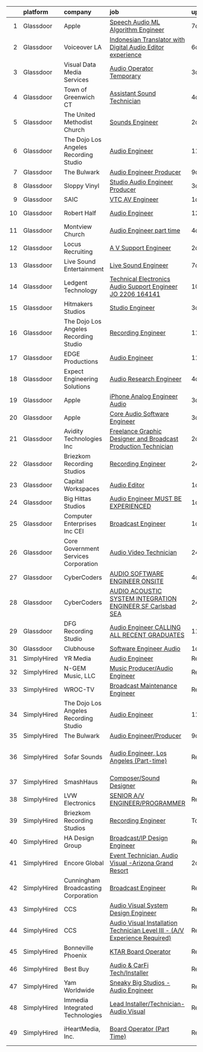 

|    | platform    | company                               | job                                                                                                                                                                                                                                                                                                                                                                                                                                                                                                                                                                                                                                                                                                                                                                                                                                                                                                                                                                                                                                                                                                                                                                                                                                                                                                                                                                                                               | update_time   | location                     |
|---:|:------------|:--------------------------------------|:------------------------------------------------------------------------------------------------------------------------------------------------------------------------------------------------------------------------------------------------------------------------------------------------------------------------------------------------------------------------------------------------------------------------------------------------------------------------------------------------------------------------------------------------------------------------------------------------------------------------------------------------------------------------------------------------------------------------------------------------------------------------------------------------------------------------------------------------------------------------------------------------------------------------------------------------------------------------------------------------------------------------------------------------------------------------------------------------------------------------------------------------------------------------------------------------------------------------------------------------------------------------------------------------------------------------------------------------------------------------------------------------------------------|:--------------|:-----------------------------|
|  1 | Glassdoor   | Apple                                 | [Speech   Audio ML Algorithm Engineer](https://www.glassdoor.com/partner/jobListing.htm?pos=109&ao=1110586&s=58&guid=000001817ab911bdbbc0e8ba7a8c0fb9&src=GD_JOB_AD&t=SR&vt=w&cs=1_2bff1810&cb=1655621358308&jobListingId=1007932865777&cpc=654405A9B1E0A9F5&jrtk=3-0-1g5tbi4evq6j8801-1g5tbi4fdmbi8800-3eb632309b7f339d--6NYlbfkN0BvKrLyj5gPmtZO9T8euul8TCxuuKNOtzRJOomxnwSEodTz2Bc-sPZl29JElYHfcoSkHz8o4CIGcJ_I4beLT8nnhHcgyCwp7T0QGg4bnv8a2TMV5iTvVDayIwlEND8_sPmKrLf72PUZe0nt7fpldQZLi7iWfnr5fDoV18Zio28KaGVNqjx8w3XGgk_aTo7hwEWqs-1W4qAmoivkOkm8WAzWKM3viIQDAcUFqo69xUQE1Rhh3V8a_RMMJJ6IOsBiXUrdy-PrZhZQSIGmgydzySMXDiIn7W_q_NMFlVFfo1_fanT-0i8n2nvG1N64a0ANg1xZAprafsyAwaTRVWZtR6SJ7r_220ZM9RUM-FyfpG7jvI_7T61Qy9nwjN0VRaTjkBKOpbWxIrM0E85W1UhfdAHMt4CNILk5J31BiYa7U9sKz-Vl_mbnvC1BsXuHuE57V5UjEGM4Eu1hfWbCJhY9DhtrU5IaV1s_X6TJdlaSWh-z1bJQJZ92TryqhnwXiHw2d_V4omAWbwLnpX8XqWvuKP2XK9DmmXSShIhRqErS1hx8DwZNPRQNKGfOdSLFAl5I7Prqy4EgHAZDeaWaXmAEM8TPUf42vgUg-1Z0GgCZf5P2yhmYwgNERjlfcwPqoK3XzuqWMjzYZBm30a3nToL5TFRs6iTWNXG_GJ8Mae-J4RQr_pVEn8vyR29TCyprbPiprdHKq4XnnJLYoGgk12UmfTBe_gIcfoTia2o1zOU_0o-sKHIz8R-aDYprTnkF7lDxy-PdS6w_U-jFXY72jpebiyXA6i02klFI8GQzZAuWMTUG6iUxoLis6tWNUuw1vQwCRiRorOsAfXyj7AJFyVlXBDhyxKKQSjgjyyMnCnxTmXYb4OTw_NC7wNi1w75gM-FVSmrmaup9eMGmNhrxWPCzXeNv6ET039UIu32Dggu23rFlk_rK0Jq71DMJxR0pJYDQ5nyFztYNlj_22Q%3D%3D)                                                            | 7d            | Culver City, CA              |
|  2 | Glassdoor   | Voiceover LA                          | [Indonesian Translator with Digital Audio Editor experience](https://www.glassdoor.com/partner/jobListing.htm?pos=101&ao=1110586&s=58&guid=000001817ab911bdbbc0e8ba7a8c0fb9&src=GD_JOB_AD&t=SR&vt=w&ea=1&cs=1_4a118c9d&cb=1655621358307&jobListingId=1007933939678&cpc=3F4BEC3597F56A5D&jrtk=3-0-1g5tbi4evq6j8801-1g5tbi4fdmbi8800-20cc62e87853fccb--6NYlbfkN0DsBOlmEAMqZtav1V1WKZO3RUElpafjggtWvxyDQ3xFSn211QrqvEi0-6kCspxXiZjKG73nhHhifIGQMycEIhQiBN2DE1iEH7rHKcKS3mOHew0Txnr0BiADss_YTzKlFUNGTqbQvblwbyNlEg5JZ4YBHJzQvzKqErTTqZTvsmIUwFMvEw-dsNQVjk7Ms11Qyi2gTcHtvs69fGpyX38tVgXqKJqkhfOWtGJ7wc886gn6PWXCJbPoGL8V6K7MDA03MDUzFeftygiXsKgdjhQ-BpEQBB8NmWKWmgaGOLEYM2PAYYjyQ_JbzPzjjNGDn6Ou34f-W1psPVVD6B1l9SBI4sRNO9nyqeIeiI3fIGM_EFm-Mwtu3AnwHedUWZJ-5IAYy5T-QkOH6KahW49NXn-9ig_ywCuoXjrTUYoq6bEH0O41VWOwzq5y6hkeYNkbhB5cMnMdwv2J6PtCiEYQuEngm9U_wZs7ipM2tsK6rEWVOM0Dra9ZW3wRUJ-C4SOmO79-7DWXGnWK2NukmDvSBH1OrApz-oqRLMr8WqYOaJiMHwetMw%3D%3D)                                                                                                                                                                                                                                                                                                                                                                                                                                                                 | 6d            | Remote                       |
|  3 | Glassdoor   | Visual Data Media Services            | [Audio Operator  Temporary ](https://www.glassdoor.com/partner/jobListing.htm?pos=130&ao=1136043&s=58&guid=000001817ab911bdbbc0e8ba7a8c0fb9&src=GD_JOB_AD&t=SR&vt=w&ea=1&cs=1_749a04e8&cb=1655621358310&jobListingId=1007941546493&jrtk=3-0-1g5tbi4evq6j8801-1g5tbi4fdmbi8800-e092296f26bae1bc-)                                                                                                                                                                                                                                                                                                                                                                                                                                                                                                                                                                                                                                                                                                                                                                                                                                                                                                                                                                                                                                                                                                                  | 3d            | Burbank, CA                  |
|  4 | Glassdoor   | Town of Greenwich  CT                 | [Assistant Sound Technician](https://www.glassdoor.com/partner/jobListing.htm?pos=126&ao=1136043&s=58&guid=000001817ab911bdbbc0e8ba7a8c0fb9&src=GD_JOB_AD&t=SR&vt=w&cs=1_83d462dd&cb=1655621358310&jobListingId=1007940240918&jrtk=3-0-1g5tbi4evq6j8801-1g5tbi4fdmbi8800-32f1c69c91b47e19-)                                                                                                                                                                                                                                                                                                                                                                                                                                                                                                                                                                                                                                                                                                                                                                                                                                                                                                                                                                                                                                                                                                                       | 4d            | Greenwich, CT                |
|  5 | Glassdoor   | The United Methodist Church           | [Sounds Engineer](https://www.glassdoor.com/partner/jobListing.htm?pos=123&ao=1136043&s=58&guid=000001817ab911bdbbc0e8ba7a8c0fb9&src=GD_JOB_AD&t=SR&vt=w&cs=1_7a6d1947&cb=1655621358310&jobListingId=1007945093425&jrtk=3-0-1g5tbi4evq6j8801-1g5tbi4fdmbi8800-32b468d70a2939bb-)                                                                                                                                                                                                                                                                                                                                                                                                                                                                                                                                                                                                                                                                                                                                                                                                                                                                                                                                                                                                                                                                                                                                  | 2d            | Towson, MD                   |
|  6 | Glassdoor   | The Dojo Los Angeles Recording Studio | [Audio Engineer](https://www.glassdoor.com/partner/jobListing.htm?pos=116&ao=1136043&s=58&guid=000001817ab911bdbbc0e8ba7a8c0fb9&src=GD_JOB_AD&t=SR&vt=w&ea=1&cs=1_b020106c&cb=1655621358309&jobListingId=1007923913879&jrtk=3-0-1g5tbi4evq6j8801-1g5tbi4fdmbi8800-8b67d80d5a5db89d-)                                                                                                                                                                                                                                                                                                                                                                                                                                                                                                                                                                                                                                                                                                                                                                                                                                                                                                                                                                                                                                                                                                                              | 11d           | Los Angeles, CA              |
|  7 | Glassdoor   | The Bulwark                           | [Audio Engineer Producer](https://www.glassdoor.com/partner/jobListing.htm?pos=115&ao=1136043&s=58&guid=000001817ab911bdbbc0e8ba7a8c0fb9&src=GD_JOB_AD&t=SR&vt=w&ea=1&cs=1_528f2232&cb=1655621358309&jobListingId=1007929269008&jrtk=3-0-1g5tbi4evq6j8801-1g5tbi4fdmbi8800-8f20001788f8f000-)                                                                                                                                                                                                                                                                                                                                                                                                                                                                                                                                                                                                                                                                                                                                                                                                                                                                                                                                                                                                                                                                                                                     | 9d            | Remote                       |
|  8 | Glassdoor   | Sloppy Vinyl                          | [Studio Audio Engineer Producer](https://www.glassdoor.com/partner/jobListing.htm?pos=120&ao=1136043&s=58&guid=000001817ab911bdbbc0e8ba7a8c0fb9&src=GD_JOB_AD&t=SR&vt=w&ea=1&cs=1_ce243c98&cb=1655621358310&jobListingId=1007943292951&jrtk=3-0-1g5tbi4evq6j8801-1g5tbi4fdmbi8800-c2b5896f6f602d0e-)                                                                                                                                                                                                                                                                                                                                                                                                                                                                                                                                                                                                                                                                                                                                                                                                                                                                                                                                                                                                                                                                                                              | 3d            | Clifton, NJ                  |
|  9 | Glassdoor   | SAIC                                  | [VTC AV Engineer](https://www.glassdoor.com/partner/jobListing.htm?pos=106&ao=1110586&s=58&guid=000001817ab911bdbbc0e8ba7a8c0fb9&src=GD_JOB_AD&t=SR&vt=w&cs=1_ff1b2572&cb=1655621358308&jobListingId=1007946856909&cpc=D2F1DE17EE1F43B9&jrtk=3-0-1g5tbi4evq6j8801-1g5tbi4fdmbi8800-7804942373342534--6NYlbfkN0AauYDK0PcpkAAwvqsYr42ytNXSoRmB0ySYhRIkJ-ozknMmzV10mP9D-ZXILu2789ZZVFwRcFlZq9-qR_AXh7beVmLLSm5GJRIoH0DK_2LDOZ4V4cVBLDngylHr48uqN1K6TxwzCfOt1zod3c20YyPsW7Id2I3ktc6l9_PdBLYxhvkRCM1rKWZGKN2GR29RbA8cblA3bymtQ26AosxGcvdzEPCjvKu8OBBNQ3UVFQpnRjWzWass2-cFZhOq1jo84knOOz3_bc_6ogcQfOMxYqrxSP6LTh1dYypVxpRiZA8Hv8mxGA7OMPRe6db_fgTORTT7WgTFVTkd2rZxYkkVOeRRQUuiDUYsFQ157BORW53Iba_KtFHevoEpJUUBdOe2f-ne468Ab5vQqTe_9pq6eVirS8yCa8IXIw-LAG4PcxegFLln0ceY2F7JMEiLIgMggDQAg4Xqd6cQh7c_L67cIVtPDmXD7dRpWjLeo-PRr88mGgQ5N0Q5SWxpdHI4VBFvvrZn4O7ghzbqdw2hE4u83zUb0oXmdeyK4hBjkvFWw8RfJnAduuX_Wp_tvoFtzToygMkdUDxgLY3Wx7mDQa2Gr4pEy1u1SbZUBZ2-k4dX0eUqPKl74cowhQYx6gKFNPxgSsFTBXAE0k92_9SePBnCxSgqYqCvCNSyZEu95U966RaB4mXk7WX-yZHjLUndFEzBlv4KLd3thmul0YC_6OxwSN0sF_ibkO6SInwLoOyGXk4gAdhJdBV2gHSHKfXJBWxHkxaiTdWS6cCG9ujrPMMUaw3Efo93_daVmOjbEdZaVhgg7-ZJ5BiJxi0O3DZCVyYVIZY--zcl9M3yWiitrIp32MAcXMVdNbaEfz5EsivH1OaHy15qCNIUUsBRiMZNzUuKYLac3QXd4_x-xbfa84WlLo9fSoQbJeDGRItlcjYDBxQdqGBfL8Yn3e1M)                                                                                                             | 1d            | El Paso, TX                  |
| 10 | Glassdoor   | Robert Half                           | [Audio Engineer](https://www.glassdoor.com/partner/jobListing.htm?pos=110&ao=1110586&s=58&guid=000001817ab911bdbbc0e8ba7a8c0fb9&src=GD_JOB_AD&t=SR&vt=w&ea=1&cs=1_a61bc2ac&cb=1655621358309&jobListingId=1007921811579&cpc=8795CF9063CD573D&jrtk=3-0-1g5tbi4evq6j8801-1g5tbi4fdmbi8800-dddf475eba3d17ab--6NYlbfkN0CpzDdaQkua3np5pkmj49lKioZwmwxQ-yx5plwbYmV_M2CLBDBrPEXolPoreWcdI1FHZYRz1br3R2b_rjc04kX2VFQgL_Akat0dcTVQVuBxFSe1qz47rakbnKgMLdT7VYG0wlraAIJXtJPnz1E3Qdr1CiLokK6PZCMyhrvjjBuMdQPRq52aBYdSwhUKOC2QRKcnLdQFA6fnrIfCBiWQsWPuHSym_jhfE9YhTHHIn_ic8twwNYfya5QKAuNSVj1145i7yl-Z4GSnICSpwCpa7GOQTtnkwPbkODesUKzVKLtk1e8OwryXX7hdmgBQ2X9RXplyw2gvnEag5DeNWgwi0o1No02Azp4FFdrsNiAabL3JOXACmQ6pyzfGwzouBqNHkxxsnD_PdIjmSpTsXhc8KGsx7dYdE3PHbwA37H-Y12WckX64LU2kJ6Ohs4khTnc0vtyVJgX3unfxSPaDtWDTat6pomwas7TXnpp_3zRyXQfkrPZJW_-Pm7M5cr9mhkVee7oJSBJuIAqDvTyVexmVCLTs0cicHQN3a_kTEGNosyRR9j6QvbonJjuqh0GBQBdSy64%3D)                                                                                                                                                                                                                                                                                                                                                                                                                                                                                           | 12d           | Englewood, CO                |
| 11 | Glassdoor   | Montview Church                       | [Audio Engineer  part time ](https://www.glassdoor.com/partner/jobListing.htm?pos=102&ao=1110586&s=58&guid=000001817ab911bdbbc0e8ba7a8c0fb9&src=GD_JOB_AD&t=SR&vt=w&ea=1&cs=1_eeb9c4e5&cb=1655621358308&jobListingId=1007939877843&cpc=F45C15D234B746DE&jrtk=3-0-1g5tbi4evq6j8801-1g5tbi4fdmbi8800-017d053bcf467241--6NYlbfkN0BKgzQyzTF1Q9mOsR1amaS-juVGLjHt5Cdom-gEF9y-xS0Vel0hhr33L3uE2VNig6Wn63prxIlJu7nsVYwzOznB7tsykH3WENwF7fdFgdriu8uspffV3XuXRPWR31eVD8aLEv_a-VJ1MEf7HH-IBOYRfSWwqlUC2N0w_RY9FukC0dAE1CE1Pkg7XCpjWAFTggJvyZFycKWt9wwVLEziYs-n0apV_8KM-rvYcax4lfJBu87khkKP8c9C8uHhdTqaFoRUnBa0d6rV4_TMUMsw3H4PV6MXETShKoniYm101qunglDCuMH-py2KjlctcuORKXRv8Ai98bGVVBomFyKedZsw43Rs4W1q4rL7TPnbDfwiaJ5wxwOZZqOAmuThfhttbD3ldaWm5ciMLqD72opnx9R-yEc4EhGJI35g-ysnzBMNCih_fpcCmvzJr_a86D5l6Ky_PWFoelcGW9sVi7ClT4VNwIqxUgRU0c_p9I4BOcGgoK20zih9ITPWFCfSipw8N5o%3D)                                                                                                                                                                                                                                                                                                                                                                                                                                                                                                                                               | 4d            | Denver, CO                   |
| 12 | Glassdoor   | Locus Recruiting                      | [A V Support Engineer](https://www.glassdoor.com/partner/jobListing.htm?pos=103&ao=1110586&s=58&guid=000001817ab911bdbbc0e8ba7a8c0fb9&src=GD_JOB_AD&t=SR&vt=w&ea=1&cs=1_dc63e674&cb=1655621358308&jobListingId=1007944886950&cpc=70D6958B2CFB98E6&jrtk=3-0-1g5tbi4evq6j8801-1g5tbi4fdmbi8800-9624b50f5090a53f--6NYlbfkN0CgImhk5fJGw6dJci_vsCP1QG2C4QL_KrKL3l_9WzjIuWgMVKsJbh9UUP2umljik0GjzhoVUsro-y6A38ATUNyHQbTsfTiqwG_8T6lPo-_E6WotN9yENn35nW_GtesZ7uG7E9Bp09RQUZ1k1bcshOug_ApczG1HefQAJ_mQHqhbp0Abi9CJytmymmImuPDWHJ_EsSkzR0z6Vl5c4t2s2jZSyENd1xrBHP6BjdXjuj4uZKeamexgb77VJ-rrtDuRQaU89THCUGkr-RP-kPEh406Xgk_yd0jz9kq4ZdLkS9FScbj7knFCAu8VX2-xrmZ4veigUZwESSc4W7bg6vpea65KNO-05Pepf0XMF8g-4mkit_c36A9wUjGN_RaWJxeltdGghF9aVQM8p4JJydd9aENoqc5V5kS7s_iEDMdbTjsgar53W_KO8vDFXAXfO36-20YNcu3rAYrDEyOBtDDnxfy3HVivKDKprC2qGsnmJhy-ePuhAi8Sc-Wlf8Sbsb2ibBU%3D)                                                                                                                                                                                                                                                                                                                                                                                                                                                                                                                                                     | 2d            | Saint Louis, MO              |
| 13 | Glassdoor   | Live Sound Entertainment              | [Live Sound Engineer](https://www.glassdoor.com/partner/jobListing.htm?pos=128&ao=1136043&s=58&guid=000001817ab911bdbbc0e8ba7a8c0fb9&src=GD_JOB_AD&t=SR&vt=w&ea=1&cs=1_4ba1e1cb&cb=1655621358310&jobListingId=1007933105310&jrtk=3-0-1g5tbi4evq6j8801-1g5tbi4fdmbi8800-c79b73407b4e4318-)                                                                                                                                                                                                                                                                                                                                                                                                                                                                                                                                                                                                                                                                                                                                                                                                                                                                                                                                                                                                                                                                                                                         | 7d            | New York, NY                 |
| 14 | Glassdoor   | Ledgent Technology                    | [Technical Electronics Audio Support Engineer  JO 2206 164141 ](https://www.glassdoor.com/partner/jobListing.htm?pos=114&ao=1110586&s=58&guid=000001817ab911bdbbc0e8ba7a8c0fb9&src=GD_JOB_AD&t=SR&vt=w&cs=1_11d79a75&cb=1655621358309&jobListingId=1007926138461&cpc=451933188B21919D&jrtk=3-0-1g5tbi4evq6j8801-1g5tbi4fdmbi8800-5746adba1f036272--6NYlbfkN0BhfrGGbcblirJ0_oD-V1jJ9SBvie1turFDKTAe6KCgNxcglQf_GDNs19Mxti6n_Srme7lI_GnoYEG7B_cetxCtFYk_WcDPEkmNW6fhBuqldATdzeMCQnsdG8Clk3zAgvaR8IfVBy29colwqcaGu155MNzHyM-EkVCjHwM9uHBSP4tqJqPCHMW1M_A1OlmZfSIz1FLx3QPxbQXKXb9kGtP_YnqPOl5VRPyhdzakqyOw-sWdnLLsJrromGtjoQUGoAD_cwMGWdYpr3xxJlO3GfNRlCwlnaKJpP2cmhW4mGxmhk2sSLBBOap65v_W7llUQLwlz8_g1gvdKwyqyvKJLJbamQL6iu-XEqfc9mjwKfib9WjXhyiCKBjCSFp2R0y3d8JTpspn3ygF6xnporL3Hxh_czjOqLYX6FiUJ96S-c_ymNIOtGKhJy9l1TgTBznigWVoezcrEDeI52RzpFDuOYG5eOnhxnnAoRQIqYQLegiA6I4iVRgcZH9mJReC_LGYuHAHgWqwothLARVbGT4n0GzxxeqjaUNZLi7afT7Ky2Bm4Xb1kSU82TF_m6J7fu4GKfIhxZ9Hblyl004TeuWTbz-9ERfnOUAFqnCwGI1Uc5wRZPK9k5tMyaTNPuNUL6bNfWFElwJ9PoTyerr6XqRd2WPtVD35feqP0e9r2L5knTzy_Ul9nDDgAU_5)                                                                                                                                                                                                                                                                                                                               | 10d           | Portland, OR                 |
| 15 | Glassdoor   | Hitmakers Studios                     | [Studio Engineer](https://www.glassdoor.com/partner/jobListing.htm?pos=129&ao=1136043&s=58&guid=000001817ab911bdbbc0e8ba7a8c0fb9&src=GD_JOB_AD&t=SR&vt=w&ea=1&cs=1_62a864c7&cb=1655621358310&jobListingId=1007943295685&jrtk=3-0-1g5tbi4evq6j8801-1g5tbi4fdmbi8800-93e690841b916f30-)                                                                                                                                                                                                                                                                                                                                                                                                                                                                                                                                                                                                                                                                                                                                                                                                                                                                                                                                                                                                                                                                                                                             | 3d            | Providence, RI               |
| 16 | Glassdoor   | The Dojo Los Angeles Recording Studio | [Recording Engineer](https://www.glassdoor.com/partner/jobListing.htm?pos=127&ao=1136043&s=58&guid=000001817ab911bdbbc0e8ba7a8c0fb9&src=GD_JOB_AD&t=SR&vt=w&ea=1&cs=1_abd9b585&cb=1655621358310&jobListingId=1007923948813&jrtk=3-0-1g5tbi4evq6j8801-1g5tbi4fdmbi8800-51fcb06cc1f1436a-)                                                                                                                                                                                                                                                                                                                                                                                                                                                                                                                                                                                                                                                                                                                                                                                                                                                                                                                                                                                                                                                                                                                          | 11d           | Los Angeles, CA              |
| 17 | Glassdoor   | EDGE Productions                      | [Audio Engineer](https://www.glassdoor.com/partner/jobListing.htm?pos=119&ao=1136043&s=58&guid=000001817ab911bdbbc0e8ba7a8c0fb9&src=GD_JOB_AD&t=SR&vt=w&ea=1&cs=1_a38ca333&cb=1655621358310&jobListingId=1007924086829&jrtk=3-0-1g5tbi4evq6j8801-1g5tbi4fdmbi8800-b10113b34d994e5e-)                                                                                                                                                                                                                                                                                                                                                                                                                                                                                                                                                                                                                                                                                                                                                                                                                                                                                                                                                                                                                                                                                                                              | 11d           | Norman, OK                   |
| 18 | Glassdoor   | Expect Engineering Solutions          | [Audio Research Engineer](https://www.glassdoor.com/partner/jobListing.htm?pos=124&ao=1136043&s=58&guid=000001817ab911bdbbc0e8ba7a8c0fb9&src=GD_JOB_AD&t=SR&vt=w&cs=1_4754aec8&cb=1655621358310&jobListingId=1007940260845&jrtk=3-0-1g5tbi4evq6j8801-1g5tbi4fdmbi8800-03c0daf380a33fbf-)                                                                                                                                                                                                                                                                                                                                                                                                                                                                                                                                                                                                                                                                                                                                                                                                                                                                                                                                                                                                                                                                                                                          | 4d            | Colorado Springs, CO         |
| 19 | Glassdoor   | Apple                                 | [iPhone Analog Engineer   Audio](https://www.glassdoor.com/partner/jobListing.htm?pos=105&ao=1110586&s=58&guid=000001817ab911bdbbc0e8ba7a8c0fb9&src=GD_JOB_AD&t=SR&vt=w&cs=1_b9856652&cb=1655621358307&jobListingId=1007943800774&cpc=FB7E4A1762AE5BEC&jrtk=3-0-1g5tbi4evq6j8801-1g5tbi4fdmbi8800-43a1c2b1bd0e08d3--6NYlbfkN0BvKrLyj5gPmtZO9T8euul8TCxuuKNOtzRJOomxnwSEodTz2Bc-sPZlSXfvz6ygy0sNIMmBGq0Ge07DR5xCqZ-Np5K7OG-bfvlMCx9d2-yuvJubH-gnRqp3VFuq5FtDSM-zYmdyBB5SrTnu-MPr4BXWaBrdOr9seQ8UibLTvghnwcWke-edI3i7oPkVtLK6ftkEqwwF7NiSfM2ye9evPqeW3Nau9OD7PxF-tM5wsCnrr31hOA8PW8NFg0oggx6k9fkiWpnvlrInonAleokF67fEdqcgAYIA2vLRyOsOcPKE2VAYJgz2-7UQsfA8FLopLSlV4TNyasH5kSF9oMRVDAE1DmTXKBKs3riEIRKh9SB3abuexU5q9iuUVYV3-LG0m9LQsM8U3JTwpAKdNyGF9QP1FOa00D8pc6ByvXPwoR09GwnEXUAxJItqkntFuMWwtLu7MLNMljk-DvxHj46U5zEyBJaiQfIWdHAxwxErVJvdH8o5Qcq_3RkWvLw5fg4ITeGMyazP34cZCVtHsdaE0Pbne7AE_gDYS4jTr3BKlBIzdIhOXPT1DV2if9jm77yi1OQYXZL-3UbXUCIsepkVyCeGdiHbshry8BHSmk8N2O3-af4jaXrmUOwW9264V1bWAPHmuGWY6ri4KBWXaXTOEF42eTkaZnYz58VPRssbTWn3mspciVtA6gAHZyH7qFJ3ACMF46L-T29HJzF97zjrS4K3qRgunu0HvNEgLm4z3-ZiiqV_IMQ-BKqMLnhr3jvDvCwdG2N58-Sa_qyh16dfocqQm6vvOP35FDLuCbP6vphh224Tan0VVwRs8c0t6-60cqrxqmBwsM4ZUIlaYZ6VeFbN4N3Fasn7-qZZwZKGkVxyYJC31RHd-AZvDXlyo5pqE_E-4bQcDRzE22oEFryU5zrnNN7x7KbTSkLPnINPnUyY04oMvbVHiys7Z-jPXTnnR8VWdAhYpiejwBrauovVFMiX)                                                              | 3d            | Austin, TX                   |
| 20 | Glassdoor   | Apple                                 | [Core Audio Software Engineer](https://www.glassdoor.com/partner/jobListing.htm?pos=107&ao=1110586&s=58&guid=000001817ab911bdbbc0e8ba7a8c0fb9&src=GD_JOB_AD&t=SR&vt=w&cs=1_2e5ba7ed&cb=1655621358308&jobListingId=1007943800860&cpc=654405A9B1E0A9F5&jrtk=3-0-1g5tbi4evq6j8801-1g5tbi4fdmbi8800-4335b94b1b1435c1--6NYlbfkN0BvKrLyj5gPmtZO9T8euul8TCxuuKNOtzRJOomxnwSEodTz2Bc-sPZl29JElYHfcoQMg1iO6W3xEPAeiaN3Z9lRyRlT8Ju0gyans908BVPJ8isodJ-SuMY0mrK9UmoghoWxaVDhWCTlkiZsBlHga9KAZ_WT2_zlazxa5DEwg8UEld5HdzYEzokfAN9UbXRxS-Um4KJRXvOl9aoVe1ebnFl73NcnSpvG6KYE-CHEWln-QP7_9YQpokeB4wcqMZHEaFNPTDJW1lm4eLGIFTTCZU8NfwXvdk1cukkdiuIHfnIHUk1gufZXKJwVFKXp6qNpMlWXhXvxVuII2BMTfiD0CcP66gaXRL4cAKV6qBlEig1Xm0cdCf5cAgNRn-uNJhq1K9dHw2c4yRrxkJmGNsX2r3Kl_4W9930xAqSolFvVgMni0W2CZLkt4xtQzpAJy2Fxa3AAwPkujLvyuudyEqUv8QfPPrAIwBt_r394MFlTBLMyMECr9T1NIX-BqJlVPvCsiFp9NCmoxq9dn5ZO4G8yA_HZfjM0IHvkWxzInmI_xHr9CK2dPZevfQzidXn7V17Z9LKKKvFIAVI2Ek4ZY9P38Zah281L9jZQ_R4iVNuLTHnAlQ31py8CuF-IjSjpkqQLuS-blu4HPSrnBnwCgCQ3fF5tHkULBlqrCYsB5YBGBhjsbhjypmCUA6cVfxJvpwqlc40NXdxDOFxv9oKnyRWd8dZByFqSXmEWv5LAv-wM0GHyySSylu1gdIJqYPxBeHws2NPIJcV7oBVyHuN14MK-JRKEcUGC1Tkxm4Uhcf0QOaS55osBcE0O7OYRdjq3GGzFADMkA4hi_ab383E925KZrVBqF5UxfhjM5xteRr72HimB9uEZegVdCixzdjRO85Xk1t_dAgIdYbLcZLJOgChSN2Dz0otnnlKU6H9bU3MSoaeBDKr7PHGCd6Zv6x1w8hetz7NkFKwfX8hYlA%3D%3D)                                                                    | 3d            | Culver City, CA              |
| 21 | Glassdoor   | Avidity Technologies Inc              | [Freelance Graphic Designer and Broadcast Production Technician](https://www.glassdoor.com/partner/jobListing.htm?pos=108&ao=1110586&s=58&guid=000001817ab911bdbbc0e8ba7a8c0fb9&src=GD_JOB_AD&t=SR&vt=w&ea=1&cs=1_796b0911&cb=1655621358309&jobListingId=1007945516462&cpc=0C139D4CAD5A6DB2&jrtk=3-0-1g5tbi4evq6j8801-1g5tbi4fdmbi8800-08859897cc8b234e--6NYlbfkN0DsBOlmEAMqZtav1V1WKZO3RUElpafjggtWvxyDQ3xFSn211QrqvEi0KrdutRc5ad9tAb7HP4tZUIpYf8ocrZfWTRnZokq99jcE-HnAc7cCwJRBvxKPY0Q6K1ZfTz8jJq1t5kPvBLJeYEcMAv6btXPp2tyA1BPg8kjq8XbDn7vSM7Y8Fy2cgPPai0nuL23bG_mQSqkFNEFcjNPVpybYZY5BuzM5WAH3FinYwA3YtM_iYztIzQ8mhHlyg6hMgQmABRSgKhZp0llEpIeueOBVS55lTYZecsdQ6NAmuDlZCerg0Lj2hC3YKswbPL4neUE2YZ6ssW0391rutlvegsKnrZig0GyAn3UI1F9ZoC3v-B8j3c4btDGuKf7Uc4iKrQ5yTnvlHypiYmTta5RfVz5keWik-D5RLnIYwG9XG1ZeLcTHZf_h6ACuvk1MQqWaCe3FOhSv3sxXHq1Vtxvrf_auMOtnW9RmJ5a2297TN0Uo04VD8uBZO6RqlB83v12dCaVRAbI%3D)                                                                                                                                                                                                                                                                                                                                                                                                                                                                                                           | 2d            | South Holland, IL            |
| 22 | Glassdoor   | Briezkom Recording Studios            | [Recording Engineer](https://www.glassdoor.com/partner/jobListing.htm?pos=121&ao=1136043&s=58&guid=000001817ab911bdbbc0e8ba7a8c0fb9&src=GD_JOB_AD&t=SR&vt=w&ea=1&cs=1_5923d934&cb=1655621358310&jobListingId=1007949003348&jrtk=3-0-1g5tbi4evq6j8801-1g5tbi4fdmbi8800-642744c452f28506-)                                                                                                                                                                                                                                                                                                                                                                                                                                                                                                                                                                                                                                                                                                                                                                                                                                                                                                                                                                                                                                                                                                                          | 24h           | Alhambra, CA                 |
| 23 | Glassdoor   | Capital Workspaces                    | [Audio Editor](https://www.glassdoor.com/partner/jobListing.htm?pos=125&ao=1136043&s=58&guid=000001817ab911bdbbc0e8ba7a8c0fb9&src=GD_JOB_AD&t=SR&vt=w&ea=1&cs=1_36dfbe14&cb=1655621358310&jobListingId=1007947712526&jrtk=3-0-1g5tbi4evq6j8801-1g5tbi4fdmbi8800-550b03f22f6e6f7d-)                                                                                                                                                                                                                                                                                                                                                                                                                                                                                                                                                                                                                                                                                                                                                                                                                                                                                                                                                                                                                                                                                                                                | 1d            | Bethesda, MD                 |
| 24 | Glassdoor   | Big Hittas Studios                    | [Audio Engineer  MUST BE EXPERIENCED ](https://www.glassdoor.com/partner/jobListing.htm?pos=118&ao=1136043&s=58&guid=000001817ab911bdbbc0e8ba7a8c0fb9&src=GD_JOB_AD&t=SR&vt=w&ea=1&cs=1_a368d52a&cb=1655621358310&jobListingId=1007948302643&jrtk=3-0-1g5tbi4evq6j8801-1g5tbi4fdmbi8800-6cd01c88709962ad-)                                                                                                                                                                                                                                                                                                                                                                                                                                                                                                                                                                                                                                                                                                                                                                                                                                                                                                                                                                                                                                                                                                        | 1d            | Marietta, GA                 |
| 25 | Glassdoor   | Computer Enterprises  Inc   CEI       | [Broadcast Engineer](https://www.glassdoor.com/partner/jobListing.htm?pos=113&ao=1110586&s=58&guid=000001817ab911bdbbc0e8ba7a8c0fb9&src=GD_JOB_AD&t=SR&vt=w&ea=1&cs=1_0c831215&cb=1655621358309&jobListingId=1007948006434&cpc=654405A9B1E0A9F5&jrtk=3-0-1g5tbi4evq6j8801-1g5tbi4fdmbi8800-63c788f4382861b1--6NYlbfkN0AVVnl_N3xmP3MApcGA3sr6MLnz8P423WWILI1WvbjE8Ry71v-lom9NKs8rBQiPPSdV0LbeVmQcfQf7zBAMurULbdXurRjQ9N9CLHYu8j8zheCCMabilDjNOA56BKnfTYMbVXRJ1CkHmny_w8euTSdEjo7Ebpy7QHOeyeRC-CJTz7uC_xfF1r1WsG3aQlYpiIQUNajGgqGSr5Tu9IBLDBE3VhiYcE9QTRFPKhHZkr-_Yudep0pBOVyQ7ZFd3HoeU2GlxPHRntUsfDeP4pfDu59ZANuURLyUgP6eWLVbbAbSMceB7Y90iUU3PMGaCwWCXBvks_s5TzPeRwGFUUDlQJXFBHA6tQnTSoVfpKm6FjMzGZMeniStdMetJep9ZXPNlqBRSJ7Pwg8zZsEVM2MPY3U1iHi79sdamqh-etdFsGnFC-N7EPJ-e5SYdshORfKoNaHvRyTQ0dCg0EoGdl-zhOgSknRG9rv45HGBJz0FWwwLnsgNy7F3ZUHKzPrnX7z8-75JsRaV6Q6fuQ%3D%3D)                                                                                                                                                                                                                                                                                                                                                                                                                                                                                                                                         | 1d            | Remote                       |
| 26 | Glassdoor   | Core Government Services Corporation  | [Audio Video Technician](https://www.glassdoor.com/partner/jobListing.htm?pos=104&ao=1110586&s=58&guid=000001817ab911bdbbc0e8ba7a8c0fb9&src=GD_JOB_AD&t=SR&vt=w&ea=1&cs=1_e1272d41&cb=1655621358308&jobListingId=1007948945347&cpc=9FE5D8D7282D4400&jrtk=3-0-1g5tbi4evq6j8801-1g5tbi4fdmbi8800-341793e35a38f8a7--6NYlbfkN0AZcXv59O_Gql0ivG8gvPwjlbOE09DKKWvgD21n2I4XvL2ndYqP0JFmBpEdW-CMHXL8k5PiSegqhAj_GzY8QEjPURqepryKqbfF8rgWzSbVehV-t98jBTBKf9oxBPmZvidPuIIoHQnYUipb4_1usI7NYAR9aJaFVKREVqlO9U5FICNOv2bjOj2fbn4It-YVwMdgU-Qo7L9Zx1xBlsvPvobtqcqt6eWLIi9nxfLpFOmb5uV1hT1wMPcjGEzpWy-dkHVhmEYv7IRFT1u8QrVjfMOtPUTBJb8VUu7F_XdqGj9eqdrDiYtfa6VB1TZq3Xl2L1kBpxEnS8WqCS1C6VSnorM-EDz7xNWeRZ2TfuLa0dELc4gp14xgVawT8obay0ngEnJ1BYQY-NWI3piuwX7hUdxFbcV4OpTbG1o2WILjYqFZQRZwhqjx8d5HOcDdmyszBKXCWvsFhybNicAiryEPXk4hW4e85jRAy0WGCNc02e9Fk2MdXBwiHTBj-JZWmyomOoxGLO-qk99ZWQ%3D%3D)                                                                                                                                                                                                                                                                                                                                                                                                                                                                                                                                     | 24h           | Atascadero, CA               |
| 27 | Glassdoor   | CyberCoders                           | [AUDIO SOFTWARE ENGINEER   ONSITE](https://www.glassdoor.com/partner/jobListing.htm?pos=111&ao=1110586&s=58&guid=000001817ab911bdbbc0e8ba7a8c0fb9&src=GD_JOB_AD&t=SR&vt=w&cs=1_57c5cc10&cb=1655621358309&jobListingId=1007940050755&cpc=FAE5E775D180B2FB&jrtk=3-0-1g5tbi4evq6j8801-1g5tbi4fdmbi8800-e3a82285dcb447dc--6NYlbfkN0CpFJQzrgRR8WqXWK1qKKEqALWJw739KlKqr2H-MSI4eoBlI4EFrmor2FYZMP3muM1l0BA3VMkn2puHx1ljGsvalYYmjVeHwwrH6f6aeaHumyJAks2j60MqyjB7bqoGHH-xE6syt80V7IVoDhtksUrEIvhmQHkYuqO6X0wnaP97l11H3qXnNvEbVTFjmL51GDNoknTnvtskIDGjZXs6wzL5ALqhOHvxyPOrJIlrLP0QoojbOzwmtZoLoS7zKVuug67mnPsMib5Gu_wXICzVg5gun7sjqejGbnpktxNttEUT6g4DdXEiyYPQm7hN3g4ZmXNwdwfr3-lH32d2RY6tc2piyE8yx7KB7ES5j-gu_ldBxrkSYNjVRWIumL3IyJJIi_Qsqkjz3egdQBnry-6dhcqdFNbwyz-YEqEQZ6REsrs8nrULJ-_CDMCdSSfWhyF3TcCU869veAbnvkMzMfunOHQLsrJv7QqnOmY5QNGpB3vCVf0Vez_QdROhWXcONnzf-oLb4YygShX0mxzjB21aiXQ4GGmQp3069Tnn_YfSLn-wPccTiSa1pecTQk8gBubVRF28IFRdEAq0BEmxJenan-7okBNHxzv7JXhysq4XD2URzOu2Z0CTiuAiCZE3iCM1KtlF_Ge8U6_8r_thPZf0gtqOjA-qdX08uwoS_rqnyxvEYOnLh9DCNXaSdwAqQv_5ybwbE8KgVNTzSrb_1vYKfEVVDu0ndoZHyJYI6TdYdJFXvq_ufK5G0HRRcXsUSye7b0nCzvqZ3RrQsFjltdf-rc6bEXxipAwzHcEsfdL9jNmFzoLGbVRD2D80KDn2LQmsPbvYcdLB1YxIgiTmS6HXrSNdDDHBwY85J0ERwbgEvrWpkWlmGpRFuUqW0k3xHinq6qfY_gOmDJ725gbQPNceBZAuKdQ8zR6Ag31yhvxVFpjmqNRyWwnL_urgBCbH1pUeuOP2fl05z8PbyVkE3NjOl-zoI0bP2yDjRwM%3D)                                              | 4d            | San Jose, CA                 |
| 28 | Glassdoor   | CyberCoders                           | [AUDIO   ACOUSTIC SYSTEM INTEGRATION ENGINEER  SF Carlsbad  SEA ](https://www.glassdoor.com/partner/jobListing.htm?pos=112&ao=1110586&s=58&guid=000001817ab911bdbbc0e8ba7a8c0fb9&src=GD_JOB_AD&t=SR&vt=w&cs=1_b1b2fcc4&cb=1655621358309&jobListingId=1007948758318&cpc=3DB599BF2F4828F0&jrtk=3-0-1g5tbi4evq6j8801-1g5tbi4fdmbi8800-5c885d0643192008--6NYlbfkN0CpFJQzrgRR8WqXWK1qKKEqALWJw739KlKqr2H-MSI4eoBlI4EFrmor2FYZMP3muM24zHUY_bG5kh07BLY7tRBQmJtvFUS65bYQff1kiu8sOIiPBIE6MBl3EXXN9Ewk2xU9ZQEOYHsIEYE6Oxaom-8Y5rBjS4Pwg8YqVxA8OFqBgjg4biTMnKIwFIPSL8pegSQ8D3Lf5QMOnqItApvHcfvE_38iWd0JKfG3eEBnHW97WBUYUq0XvLrszGP9VnK1wReYH-p1rLEiWeKObDMfc2ULTqW79LGwM4CwA41ccFuOY6jOvYwG0n1--AICmcU4SSWCu5CZ-8pKt_yrzMo7wy5xWtTaDI708EvacoNnmVy3JSBkVZ0_8g9_MXRIESsQLAj8KZM5LesJBvU88V2vj9Y9kcTFIcFPjq1bbpPLRQfwqCYe1d_nGntvFBlE8_GVV19xCUouGDem7eGfXzC7D7cDMdiHwx0pJfYt5WzW65TGvXNiXMCsdrpT6ZUrQLWxRYLUtCYwSfwwpp-zfTai9g56NWm7xOF1kD19qacbNLp_ZHiPvbeWVrBw1Ci1chXTILy1UJ1mNm6Gjz_nDxw2XYdOFvBGYje0Dhbd51ujStKdoF1Eh1v4jhK8er6Qc_jEhvnnZmmsT6JGraull2T5fF5CsoSR_A08wjAGu293x5EiBu4jzhxh4p3JY-W1LkMJEW99zCzo4bisSpO-AyfjIZo6OJ7z9m8BypWVxGY2gxO-QhH1fDUutUSpnTj4xP89P1DhTgcsF8_YElCktxvjKREbIYpMqkv1a99CC96iytypIpiIKNRORKYVzZ2kWwNBWdOrU34nDAggBhKxQhq01Sm7O13VSs9dirxNDwVLyX0bqUy0pgIH6HXfOPcQktrz_wjMKlbgmebnLM85NaKjiAdlarloop7v3U-uK1L3-EivCDmFKPxv2yG3MniMos9IoVHvDNpko1TB_58dNsFbLr96oSovGnA30ye9jpVKbgicAw%3D%3D) | 24h           | South San Francisco, CA      |
| 29 | Glassdoor   | DFG Recording Studio                  | [Audio Engineer  CALLING ALL RECENT GRADUATES  ](https://www.glassdoor.com/partner/jobListing.htm?pos=122&ao=1136043&s=58&guid=000001817ab911bdbbc0e8ba7a8c0fb9&src=GD_JOB_AD&t=SR&vt=w&ea=1&cs=1_3620f2bd&cb=1655621358310&jobListingId=1007923905535&jrtk=3-0-1g5tbi4evq6j8801-1g5tbi4fdmbi8800-9b94ec7dac23bb56-)                                                                                                                                                                                                                                                                                                                                                                                                                                                                                                                                                                                                                                                                                                                                                                                                                                                                                                                                                                                                                                                                                              | 11d           | Orange, NJ                   |
| 30 | Glassdoor   | Clubhouse                             | [Software Engineer  Audio](https://www.glassdoor.com/partner/jobListing.htm?pos=117&ao=1136043&s=58&guid=000001817ab911bdbbc0e8ba7a8c0fb9&src=GD_JOB_AD&t=SR&vt=w&cs=1_72600e9b&cb=1655621358309&jobListingId=1007948431970&jrtk=3-0-1g5tbi4evq6j8801-1g5tbi4fdmbi8800-6d5538c8d3713167-)                                                                                                                                                                                                                                                                                                                                                                                                                                                                                                                                                                                                                                                                                                                                                                                                                                                                                                                                                                                                                                                                                                                         | 1d            | Remote                       |
| 31 | SimplyHired | YR Media                              | [Audio Engineer](https://www.simplyhired.com/job/gKNBymImY7jcq4V_YGxc-U8-l1asEIaPVIC0y_fxusxmSTGrFF7yjA?q=audio+engineer)                                                                                                                                                                                                                                                                                                                                                                                                                                                                                                                                                                                                                                                                                                                                                                                                                                                                                                                                                                                                                                                                                                                                                                                                                                                                                         | Recently      | Remote                       |
| 32 | SimplyHired | N-GEM Music, LLC                      | [Music Producer/Audio Engineer](https://www.simplyhired.com/job/Ezwa4jEajZ7pguMTILcySEmg7Pz97pN4Z54HItsH2bknDEZXVVTfQw?q=audio+engineer)                                                                                                                                                                                                                                                                                                                                                                                                                                                                                                                                                                                                                                                                                                                                                                                                                                                                                                                                                                                                                                                                                                                                                                                                                                                                          | Recently      | Remote                       |
| 33 | SimplyHired | WROC-TV                               | [Broadcast Maintenance Engineer](https://www.simplyhired.com/job/65H1c8chkx4pjemUfnCICe5yHDE5HpsR2S6qbyDTSm6MpV1rbRGeJw?q=audio+engineer)                                                                                                                                                                                                                                                                                                                                                                                                                                                                                                                                                                                                                                                                                                                                                                                                                                                                                                                                                                                                                                                                                                                                                                                                                                                                         | Recently      | Rochester, NY                |
| 34 | SimplyHired | The Dojo Los Angeles Recording Studio | [Audio Engineer](https://www.simplyhired.com/job/iXh5sP5GVfZbtQJRk_3X9L4FWZySVyQP5ElAUVU7d2atlI1F-QEf1A?q=audio+engineer)                                                                                                                                                                                                                                                                                                                                                                                                                                                                                                                                                                                                                                                                                                                                                                                                                                                                                                                                                                                                                                                                                                                                                                                                                                                                                         | 11d           | Los Angeles, CA              |
| 35 | SimplyHired | The Bulwark                           | [Audio Engineer/Producer](https://www.simplyhired.com/job/n_62sdMl_VyX80lOQG59KPB-afVH60nnAEc0ODDMsv6ZadDCgjjCcg?q=audio+engineer)                                                                                                                                                                                                                                                                                                                                                                                                                                                                                                                                                                                                                                                                                                                                                                                                                                                                                                                                                                                                                                                                                                                                                                                                                                                                                | 9d            | Remote                       |
| 36 | SimplyHired | Sofar Sounds                          | [Audio Engineer, Los Angeles (Part-time)](https://www.simplyhired.com/job/2POvoNZmuuCqHly8BlwAkKmVgxRQRweZOx5cLklkH0eB81VubJtQZA?q=audio+engineer)                                                                                                                                                                                                                                                                                                                                                                                                                                                                                                                                                                                                                                                                                                                                                                                                                                                                                                                                                                                                                                                                                                                                                                                                                                                                | Recently      | Los Angeles, CA +9 locations |
| 37 | SimplyHired | SmashHaus                             | [Composer/Sound Designer](https://www.simplyhired.com/job/5TV44fqNq9OE9PTw8D83ASmeufu-2onYgJ8O5l4Y0t9TzOHHgUVKrQ?q=audio+engineer)                                                                                                                                                                                                                                                                                                                                                                                                                                                                                                                                                                                                                                                                                                                                                                                                                                                                                                                                                                                                                                                                                                                                                                                                                                                                                | Recently      | Remote                       |
| 38 | SimplyHired | LVW Electronics                       | [SENIOR A/V ENGINEER/PROGRAMMER](https://www.simplyhired.com/job/j1i2ewGLIlxpJn8UR1g0nGJ8G_snSD7B2h9CHUWrGbGijcROuCi8Rg?q=audio+engineer)                                                                                                                                                                                                                                                                                                                                                                                                                                                                                                                                                                                                                                                                                                                                                                                                                                                                                                                                                                                                                                                                                                                                                                                                                                                                         | Recently      | Colorado Springs, CO         |
| 39 | SimplyHired | Briezkom Recording Studios            | [Recording Engineer](https://www.simplyhired.com/job/Ve2NztJXh_sn1yS2vfoFCVcTu4YTEaUeBvL2YBxMJFWTbLmQ4uHthw?q=audio+engineer)                                                                                                                                                                                                                                                                                                                                                                                                                                                                                                                                                                                                                                                                                                                                                                                                                                                                                                                                                                                                                                                                                                                                                                                                                                                                                     | Today         | Alhambra, CA                 |
| 40 | SimplyHired | HA Design Group                       | [Broadcast/IP Design Engineer](https://www.simplyhired.com/job/zhhgZWf-DO_bs4uyVaD5PndjTMRWo-7-u4ftaNAl0jgW23ZSe0AuwQ?q=audio+engineer)                                                                                                                                                                                                                                                                                                                                                                                                                                                                                                                                                                                                                                                                                                                                                                                                                                                                                                                                                                                                                                                                                                                                                                                                                                                                           | Recently      | Springfield, VA              |
| 41 | SimplyHired | Encore Global                         | [Event Technician, Audio Visual -Arizona Grand Resort](https://www.simplyhired.com/job/rnmqu8-vxksEoojEAWff3ox15ZtoCFvgMfY47klg18FN1KG3is6ifQ?q=audio+engineer)                                                                                                                                                                                                                                                                                                                                                                                                                                                                                                                                                                                                                                                                                                                                                                                                                                                                                                                                                                                                                                                                                                                                                                                                                                                   | 2d            | Phoenix, AZ                  |
| 42 | SimplyHired | Cunningham Broadcasting Corporation   | [Broadcast Engineer](https://www.simplyhired.com/job/JieQNbx6PaS0O72d7ychTJ5jsGsflKZYvOobHB_YWy02noFYBdL1Mg?q=audio+engineer)                                                                                                                                                                                                                                                                                                                                                                                                                                                                                                                                                                                                                                                                                                                                                                                                                                                                                                                                                                                                                                                                                                                                                                                                                                                                                     | Recently      | Birmingham, AL               |
| 43 | SimplyHired | CCS                                   | [Audio Visual System Design Engineer](https://www.simplyhired.com/job/ary5z9j2es4oPMAOjusLJHyf7K-36e4_CuOld61njGzpItTv9_0cKA?q=audio+engineer)                                                                                                                                                                                                                                                                                                                                                                                                                                                                                                                                                                                                                                                                                                                                                                                                                                                                                                                                                                                                                                                                                                                                                                                                                                                                    | Recently      | Denver, CO                   |
| 44 | SimplyHired | CCS                                   | [Audio Visual Installation Technician Level III - (A/V Experience Required)](https://www.simplyhired.com/job/waqESlwFupiqOwUFoVwqrzFGhcEqX7OFUelVhqJhv0SME97NP5XonQ?q=audio+engineer)                                                                                                                                                                                                                                                                                                                                                                                                                                                                                                                                                                                                                                                                                                                                                                                                                                                                                                                                                                                                                                                                                                                                                                                                                             | Recently      | Denver, CO                   |
| 45 | SimplyHired | Bonneville Phoenix                    | [KTAR Board Operator](https://www.simplyhired.com/job/8UvXp3ENspEP7wPeYdMEOXwasogM6eUCfWNEuLm5utfphOZx8TJBhw?q=audio+engineer)                                                                                                                                                                                                                                                                                                                                                                                                                                                                                                                                                                                                                                                                                                                                                                                                                                                                                                                                                                                                                                                                                                                                                                                                                                                                                    | Recently      | Phoenix, AZ                  |
| 46 | SimplyHired | Best Buy                              | [Audio & CarFi Tech/Installer](https://www.simplyhired.com/job/GiBC_XSn54piUFvxYHrU9HVyfy2PbLRbsOSzPUg7c7pTpe8ETKPZsw?q=audio+engineer)                                                                                                                                                                                                                                                                                                                                                                                                                                                                                                                                                                                                                                                                                                                                                                                                                                                                                                                                                                                                                                                                                                                                                                                                                                                                           | Recently      | Lynnwood, WA                 |
| 47 | SimplyHired | Yam Worldwide                         | [Sneaky Big Studios - Audio Engineer](https://www.simplyhired.com/job/6pSMa4GzoOKTbJZ7YXeEW8_9sAGc9pw5hedAVXG_pKkRulK-cpaerQ?q=audio+engineer)                                                                                                                                                                                                                                                                                                                                                                                                                                                                                                                                                                                                                                                                                                                                                                                                                                                                                                                                                                                                                                                                                                                                                                                                                                                                    | Recently      | Scottsdale, AZ               |
| 48 | SimplyHired | Immedia Integrated Technologies       | [Lead Installer/Technician-Audio Visual](https://www.simplyhired.com/job/IL_TH2SXPlz2tOw2DDE_I22xSpEewZlkJne33ZaAXd-CmCI5oTmI_A?q=audio+engineer)                                                                                                                                                                                                                                                                                                                                                                                                                                                                                                                                                                                                                                                                                                                                                                                                                                                                                                                                                                                                                                                                                                                                                                                                                                                                 | Recently      | Scottsdale, AZ               |
| 49 | SimplyHired | iHeartMedia, Inc.                     | [Board Operator (Part Time)](https://www.simplyhired.com/job/JXN-B4XAxlZQqh7eSC5OlVauAVDo0CSYMbnT5_F7nJiyyzMXqfPV-g?q=audio+engineer)                                                                                                                                                                                                                                                                                                                                                                                                                                                                                                                                                                                                                                                                                                                                                                                                                                                                                                                                                                                                                                                                                                                                                                                                                                                                             | Recently      | Phoenix, AZ +10 locations    |